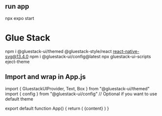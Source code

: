 ## run app

npx expo start

# Glue Stack

npm i @gluestack-ui/themed @gluestack-style/react react-native-svg@13.4.0
npm i @gluestack-ui/config@latest
npx gluestack-ui-scripts eject-theme

## Import and wrap in App.js

import { GluestackUIProvider, Text, Box } from "@gluestack-ui/themed"
import { config } from "@gluestack-ui/config" // Optional if you want to use default theme

export default function App() {
return (
<GluestackUIProvider config={config}>
{content}
</GluestackUIProvider>
)
}
